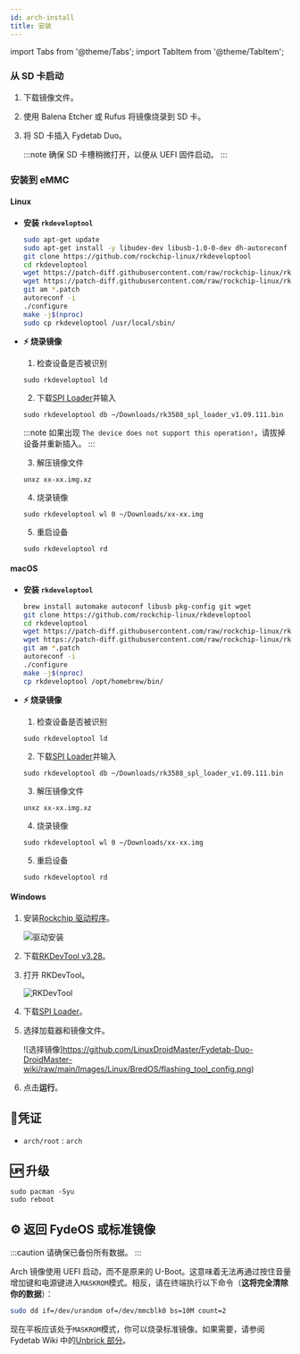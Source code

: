 ```yaml
---
id: arch-install
title: 安装
---
```


import Tabs from '@theme/Tabs';
import TabItem from '@theme/TabItem';

### 从 SD 卡启动

1. 下载镜像文件。
2. 使用 Balena Etcher 或 Rufus 将镜像烧录到 SD 卡。
3. 将 SD 卡插入 Fydetab Duo。

   :::note
   确保 SD 卡槽稍微打开，以便从 UEFI 固件启动。
   :::

### 安装到 eMMC

#### Linux

- **安装 `rkdeveloptool`**

  ```bash
  sudo apt-get update
  sudo apt-get install -y libudev-dev libusb-1.0-0-dev dh-autoreconf pkg-config libusb-1.0 build-essential git wget
  git clone https://github.com/rockchip-linux/rkdeveloptool
  cd rkdeveloptool
  wget https://patch-diff.githubusercontent.com/raw/rockchip-linux/rkdeveloptool/pull/73.patch
  wget https://patch-diff.githubusercontent.com/raw/rockchip-linux/rkdeveloptool/pull/85.patch
  git am *.patch
  autoreconf -i
  ./configure
  make -j$(nproc)
  sudo cp rkdeveloptool /usr/local/sbin/
  ```
-  **⚡ 烧录镜像**

  
    1. 检查设备是否被识别
      
    ```
    sudo rkdeveloptool ld
    ```

    2. 下载[SPI Loader](/rk3588_spl_loader_v1.09.111.bin)并输入
    ```
    sudo rkdeveloptool db ~/Downloads/rk3588_spl_loader_v1.09.111.bin
    ```
    :::note
    如果出现 `The device does not support this operation!`，请拔掉设备并重新插入。
    :::

    3. 解压镜像文件

    ```
    unxz xx-xx.img.xz
    ```

    4. 烧录镜像

    ```
    sudo rkdeveloptool wl 0 ~/Downloads/xx-xx.img
    ```

    5. 重启设备
    ```
    sudo rkdeveloptool rd
    ```

  
#### macOS

- **安装 `rkdeveloptool`**
  ```bash
  brew install automake autoconf libusb pkg-config git wget
  git clone https://github.com/rockchip-linux/rkdeveloptool
  cd rkdeveloptool
  wget https://patch-diff.githubusercontent.com/raw/rockchip-linux/rkdeveloptool/pull/73.patch
  wget https://patch-diff.githubusercontent.com/raw/rockchip-linux/rkdeveloptool/pull/85.patch
  git am *.patch
  autoreconf -i
  ./configure
  make -j$(nproc)
  cp rkdeveloptool /opt/homebrew/bin/
  ```
-  **⚡ 烧录镜像**

    1. 检查设备是否被识别
      
    ```
    sudo rkdeveloptool ld
    ```

    2. 下载[SPI Loader](/rk3588_spl_loader_v1.09.111.bin)并输入
    ```
    sudo rkdeveloptool db ~/Downloads/rk3588_spl_loader_v1.09.111.bin
    ```

    3. 解压镜像文件

    ```
    unxz xx-xx.img.xz
    ```

    4. 烧录镜像

    ```
    sudo rkdeveloptool wl 0 ~/Downloads/xx-xx.img
    ```

    5. 重启设备
    ```
    sudo rkdeveloptool rd
    ```


#### Windows

1. 安装[Rockchip 驱动程序](https://dl.khadas.com/products/edge2/tool/driver-assitant_v5.13.zip)。

   ![驱动安装](/img/drvinstall.png)

2. 下载[RKDevTool v3.28](https://dl.khadas.com/products/edge2/tool/rkdevtool_release_v3.28.zip)。

3. 打开 RKDevTool。

   ![RKDevTool](/img/rkdevtool.png)

4. 下载[SPI Loader](/rk3588_spl_loader_v1.09.111.bin)。

5. 选择加载器和镜像文件。

   ![选择镜像]https://github.com/LinuxDroidMaster/Fydetab-Duo-DroidMaster-wiki/raw/main/Images/Linux/BredOS/flashing_tool_config.png)

6. 点击**运行**。


## 🔑凭证

- `arch/root` : `arch`

## 🆙 升级

```
sudo pacman -Syu
sudo reboot
```

## ⚙️ 返回 FydeOS 或标准镜像

:::caution
请确保已备份所有数据。
:::

Arch 镜像使用 UEFI 启动，而不是原来的 U-Boot。这意味着无法再通过按住音量增加键和电源键进入`MASKROM`模式。相反，请在终端执行以下命令（**这将完全清除你的数据**）：

```bash
sudo dd if=/dev/urandom of=/dev/mmcblk0 bs=10M count=2
```

现在平板应该处于`MASKROM`模式，你可以烧录标准镜像。如果需要，请参阅 Fydetab Wiki 中的[Unbrick 部分](https://wiki.fydetabduo.com/unbrick_the_fydetab_duo)。
```